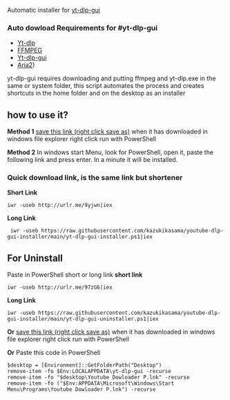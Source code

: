 Automatic installer for [yt-dlp-gui](https://github.com/kannagi0303/yt-dlp-gui)
### Auto dowload Requirements for #yt-dlp-gui

-   [Yt-dlp](https://github.com/yt-dlp/yt-dlp)
-   [FFMPEG](https://ffmpeg.org/download.html#build-windows)
-  [Yt-dlp-gui](https://github.com/kannagi0303/yt-dlp-gui)
-  [Aria2](https://github.com/aria2/aria2))

yt-dlp-gui requires downloading and putting ffmpeg and yt-dlp.exe in the same or system folder, this script automates the process and creates shortcuts in the home folder and on the desktop as an installer
## how to use it?
**Method 1**
[save this link (right click save as)](https://raw.githubusercontent.com/kazukikasama/youtube-dlp-gui-installer/main/yt-dlp-gui-installer.ps1) 
when it has downloaded in windows file explorer right click run with PowerShell

**Method 2**
In windows start Menu, look for PowerShell, open it, paste the following link and press enter. In a minute it will be installed.
### Quick download link, is the same link but shortener
**Short Link**

    iwr -useb http://urlr.me/9yjwn|iex

**Long Link**
   

     iwr -useb https://raw.githubusercontent.com/kazukikasama/youtube-dlp-gui-installer/main/yt-dlp-gui-installer.ps1|iex

## For Uninstall
Paste in PowerShell short or long link
**short link**

    iwr -useb http://urlr.me/97zG6|iex

**Long Link**

    iwr -useb https://raw.githubusercontent.com/kazukikasama/youtube-dlp-gui-installer/main/yt-dlp-gui-uninstaller.ps1|iex

**Or**
[save this link (right click save as)](https://raw.githubusercontent.com/kazukikasama/youtube-dlp-gui-installer/main/yt-dlp-gui-uninstaller.ps1) when it has downloaded in windows file explorer right click run with PowerShell

**Or** 
Paste this code in PowerShell

    $desktop = [Environment]::GetFolderPath("Desktop")
    remove-item -fo $Env:LOCALAPPDATA\yt-dlp-gui -recurse
    remove-item -fo "$desktop\Youtube Dowloader P.lnk" -recurse
    remove-item -fo ("$Env:APPDATA\Microsoft\Windows\Start Menu\Programs\Youtube Dowloader P.lnk") -recurse
